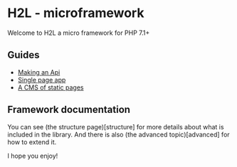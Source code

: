 # H2L - microframework

Welcome to H2L a micro framework for PHP 7.1+

## Guides

 - [Making an Api](guides/api)
 - [Single page app](guides/single_page)
 - [A CMS of static pages](guides/static_page)

## Framework documentation

You can see (the structure page)[structure] for more details about what is included in the library. And
there is also (the advanced topic)[advanced] for how to extend it.

I hope you enjoy!
